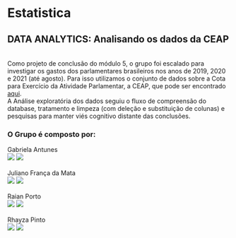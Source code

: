# Estatistica
## DATA ANALYTICS: Analisando os dados da CEAP
<br>
Como projeto de conclusão do módulo 5, o grupo foi escalado para investigar os gastos dos parlamentares brasileiros nos anos de 2019, 2020 e 2021 (até agosto). Para isso utilizamos o conjunto de dados sobre a Cota para Exercício da Atividade Parlamentar, a CEAP, que pode ser encontrado <a href = "https://www2.camara.leg.br/transparencia/cota-para-exercicio-da-atividade-parlamentar/dados-abertos-cota-parlamentar">aqui</a>.
<br>
A Análise exploratória dos dados seguiu o fluxo de compreensão do database, tratamento e limpeza (com deleção e substituição de colunas) e pesquisas para manter viés cognitivo distante das conclusões.
<br>
  
  ### O Grupo é composto por:
 
<div>
  <div>
    Gabriela Antunes<br>
    <a href = "mailto:gabriela.lantunes@gmail.com"><img src="https://img.shields.io/badge/-Gmail-%23333?style=for-the-badge&logo=gmail&logoColor=white" target="_blank"></a>
    <a href="https://www.linkedin.com/in/gabriela-lantunes/" target="_blank"><img src="https://img.shields.io/badge/-LinkedIn-%230077B5?style=for-the-badge&logo=linkedin&logoColor=white" target="_blank"></a>
  </div>
  <br>
  <div>
    Juliano França da Mata<br>
    <a href = "mailto:jfmatta@gmail.com"><img src="https://img.shields.io/badge/-Gmail-%23333?style=for-the-badge&logo=gmail&logoColor=white" target="_blank"></a>
    <a href="https://www.linkedin.com/in/julianomata/" target="_blank"><img src="https://img.shields.io/badge/-LinkedIn-%230077B5?style=for-the-badge&logo=linkedin&logoColor=white" target="_blank"></a>
  </div>
  <br>
  <div>
    Raian Porto<br>
    <a href = "mailto:raianrpv@gmail.com"><img src="https://img.shields.io/badge/-Gmail-%23333?style=for-the-badge&logo=gmail&logoColor=white" target="_blank"></a>
    <a href="https://www.linkedin.com/in/raianporto/" target="_blank"><img src="https://img.shields.io/badge/-LinkedIn-%230077B5?style=for-the-badge&logo=linkedin&logoColor=white" target="_blank"></a>
  </div>
  <br>
  <div>
    Rhayza Pinto<br>
    <a href = "mailto:rhayzapinto@gmail.com"><img src="https://img.shields.io/badge/-Gmail-%23333?style=for-the-badge&logo=gmail&logoColor=white" target="_blank"></a>
    <a href="https://www.linkedin.com/in/rhayza-pinto/" target="_blank"><img src="https://img.shields.io/badge/-LinkedIn-%230077B5?style=for-the-badge&logo=linkedin&logoColor=white" target="_blank"></a>
  </div>
</div>
